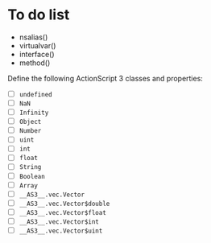 # To do list

- nsalias()
- virtualvar()
- interface()
- method()

Define the following ActionScript 3 classes and properties:

- [ ] `undefined`
- [ ] `NaN`
- [ ] `Infinity`
- [ ] `Object`
- [ ] `Number`
- [ ] `uint`
- [ ] `int`
- [ ] `float`
- [ ] `String`
- [ ] `Boolean`
- [ ] `Array`
- [ ] `__AS3__.vec.Vector`
- [ ] `__AS3__.vec.Vector$double`
- [ ] `__AS3__.vec.Vector$float`
- [ ] `__AS3__.vec.Vector$int`
- [ ] `__AS3__.vec.Vector$uint`